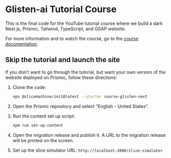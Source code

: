 # Glisten-ai Tutorial Course

This is the final code for the YouTube tutorial course where we build a dark Next.js, Prismic, Tailwind, TypeScript, and GSAP website.

For more information and to watch the course, go to the [course documentation](https://prismic.notion.site/Prismic-Next-js-Course-Resources-9eda931a8b3743b9b3aaf0b7a561403b).

## Skip the tutorial and launch the site

If you don’t want to go through the tutorial, but want your own version of the website deployed on Prismic, follow these directions:

1. Clone the code:
    
    ```sh
    npx @slicemachine/init@latest --starter course-glisten-next
    ```
    
2. Open the Prismic repository and select “English - United States”.
3. Run the content set up script:
    
    ```sh
    npm run set-up-content
    ```
    
4. Open the migration release and publish it. A URL to the migration release will be printed on the screen.
5. Set up the slice simulator URL: `http://localhost:3000/slice-simulator`
